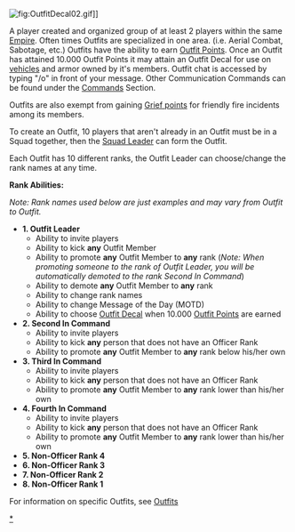 ![](/OutfitDecal02.gif "fig:OutfitDecal02.gif")\]\]

A player created and organized group of at least 2 players within the
same [Empire](/Empire "wikilink"). Often times Outfits are specialized in
one area. (i.e. Aerial Combat, Sabotage, etc.) Outfits have the ability
to earn [Outfit Points](/Outfit_Points "wikilink"). Once an Outfit has
attained 10.000 Outfit Points it may attain an Outfit Decal for use on
[vehicles](/vehicle "wikilink") and armor owned by it's members. Outfit
chat is accessed by typing "/o" in front of your message. Other
Communication Commands can be found under the
[Commands](/Commands "wikilink") Section.

Outfits are also exempt from gaining [Grief
points](/Grief_points "wikilink") for friendly fire incidents among its
members.

To create an Outfit, 10 players that aren't already in an Outfit must be
in a Squad together, then the [Squad Leader](/Squad_Leader "wikilink")
can form the Outfit.

Each Outfit has 10 different ranks, the Outfit Leader can choose/change
the rank names at any time.

**Rank Abilities:**

_Note: Rank names used below are just examples and may vary from Outfit
to Outfit._

- **1. Outfit Leader**
  - Ability to invite players
  - Ability to kick **any** Outfit Member
  - Ability to promote **any** Outfit Member to **any** rank (_Note:
    When promoting someone to the rank of Outfit Leader, you will be
    automatically demoted to the rank Second In Command_)
  - Ability to demote **any** Outfit Member to **any** rank
  - Ability to change rank names
  - Ability to change Message of the Day (MOTD)
  - Ability to choose [Outfit Decal](/Outfit_Decal "wikilink") when
    10.000 [Outfit Points](/Outfit_Points "wikilink") are earned
- **2. Second In Command**
  - Ability to invite players
  - Ability to kick **any** person that does not have an Officer
    Rank
  - Ability to promote **any** Outfit Member to **any** rank below
    his/her own
- **3. Third In Command**
  - Ability to invite players
  - Ability to kick **any** person that does not have an Officer
    Rank
  - Ability to promote **any** Outfit Member to **any** rank lower
    than his/her own
- **4. Fourth In Command**
  - Ability to invite players
  - Ability to kick **any** person that does not have an Officer
    Rank
  - Ability to promote **any** Outfit Member to **any** rank lower
    than his/her own
- **5. Non-Officer Rank 4**
- **6. Non-Officer Rank 3**
- **7. Non-Officer Rank 2**
- **8. Non-Officer Rank 1**

For information on specific Outfits, see [Outfits](/Outfits "wikilink")

[\*](/Category:Outfits "wikilink")
